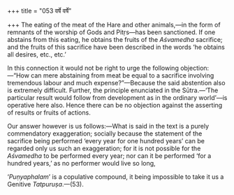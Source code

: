 +++
title = "053 वर्षे वर्षे"

+++
The eating of the meat of the Hare and other animals,—in the form of
remnants of the worship of Gods and Pitṛs—has been sanctioned. If one
abstains from this eating, he obtains the fruits of the *Aśvamedha*
sacrifice; and the fruits of this sacrifice have been described in the
words ‘he obtains all desires, etc., etc.’

In this connection it would not be right to urge the following
objection:—“How can mere abstaining from meat be equal to a sacrifice
involving tremendous labour and much expense?”—Because the said
abstention also is extremely difficult. Further, the principle
enunciated in the Sūtra.—‘The particular result would follow from
development as in the ordinary world’—is operative here also. Hence
there can be no objection against the asserting of results or fruits of
actions.

Our answer however is us follows:—What is said in the text is a purely
commendatory exaggeration; socially because the statement of the
sacrifice being performed ‘every year for one hundred years’ can be
regarded only us such an exaggeration; for it is not possible for the
*Aśvamedha* to be performed every year; nor can it be performed ‘for a
hundred years,’ as no performer would live so long,

‘*Puṇyaphalam*’ is a copulative compound, it being impossible to take it
us a Genitive *Tatpuruṣa*.—(53).


